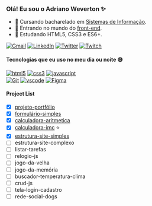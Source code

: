 ### Olá! Eu sou o Adriano Weverton ✨

- 📖 Cursando bacharelado em <a href="https://pt.wikipedia.org/wiki/Sistema_de_informa%C3%A7%C3%A3o">Sistemas de Informação</a>.
- 🔭 Entrando no mundo do <a href="https://en.wikipedia.org/wiki/Front-end_web_development">front-end</a>.
- 🌱 Estudando HTML5, CSS3 e ES6+.

[![Gmail](https://img.shields.io/badge/Gmail-D14836?style=for-the-badge&logo=gmail&logoColor=white)](mailto:adriwco@gmail.com)
[![LinkedIn](https://img.shields.io/badge/LinkedIn-0077B5?style=for-the-badge&logo=linkedin&logoColor=white)](https://www.linkedin.com/in/adriweverton/)
[![Twitter](https://img.shields.io/badge/Twitter-%231DA1F2.svg?style=for-the-badge&logo=Twitter&logoColor=white)](https://twitter.com/adriwco)
[![Twitch](https://img.shields.io/badge/Twitch-9146FF?style=for-the-badge&logo=twitch&logoColor=white)](https://www.twitch.tv/oito) </br>

#### Tecnologias que eu uso no meu dia ou noite 😅
<div style="display: inline_block">
    <a href="https://pt.wikipedia.org/wiki/HTML5"> <img align="center" alt="html5" src="https://img.shields.io/badge/HTML5-E34F26?style=for-the-badge&logo=html5&logoColor=white"/></a>
    <a href="https://pt.wikipedia.org/wiki/CSS3"><img align="center" alt="css3" src="https://img.shields.io/badge/CSS3-1572B6?style=for-the-badge&logo=css3&logoColor=white"/></a>
    <a href="https://pt.wikipedia.org/wiki/JavaScript"><img align="center" alt="javascript" src="https://img.shields.io/badge/JavaScript-F7DF1E?style=for-the-badge&logo=javascript&logoColor=black"/></a>
 </div>
 <div> 
    <a href="https://pt.wikipedia.org/wiki/Git"> <img align="center" alt="Git" src="https://img.shields.io/badge/git-%23F05033.svg?style=for-the-badge&logo=git&logoColor=white"/></a>
    <a href="https://pt.wikipedia.org/wiki/Visual_Studio_Code"><img align="center" alt="vscode" src="https://img.shields.io/badge/Visual_Studio_Code-0078D4?style=for-the-badge&logo=visual%20studio%20code&logoColor=white"/></a>
    <a href="https://pt.wikipedia.org/wiki/Figma"> <img align="center" alt="Figma" src="https://img.shields.io/badge/figma-%23F24E1E.svg?style=for-the-badge&logo=figma&logoColor=white"/></a>
</div>

#### Project List
- [x] <a href="https://github.com/adriwco/projeto-portfolio">projeto-portfólio</a> 
- [x] <a href="https://github.com/adriwco/formulario-simples">formulário-simples</a>
- [x] <a href="https://github.com/adriwco/calculadora-aritmetica">calculadora-aritmetica</a>
- [x] <a href="https://github.com/adriwco/calculadora-imc">calculadora-imc</a> ⭐
- [x] <a href="https://github.com/adriwco/bikcraft-simples">estrutura-site-simples</a>
- [ ] estrutura-site-complexo
- [ ] listar-tarefas
- [ ] relogio-js
- [ ] jogo-da-velha
- [ ] jogo-da-memória
- [ ] buscador-temperatura-clima
- [ ] crud-js
- [ ] tela-login-cadastro
- [ ] rede-social-dogs
